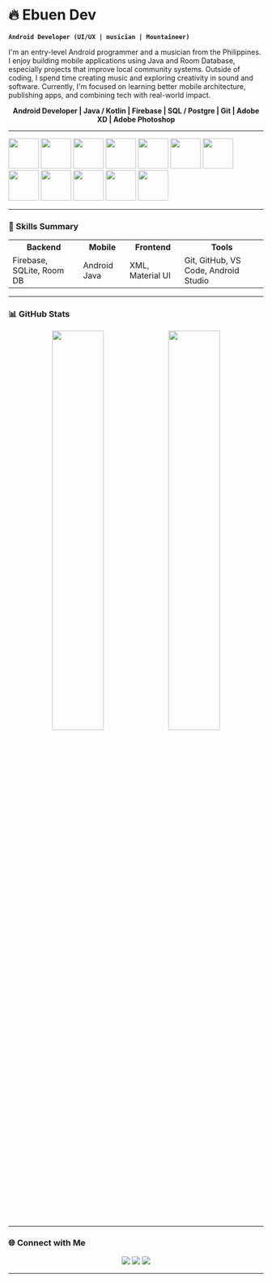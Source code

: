 # 🔥 Ebuen Dev

**`Android Developer (UI/UX | musician | Mountaineer)`**

I'm an entry-level Android programmer and a musician from the Philippines. I enjoy building mobile applications using Java and Room Database, especially projects that improve local community systems. Outside of coding, I spend time creating music and exploring creativity in sound and software.
Currently, I'm focused on learning better mobile architecture, publishing apps, and combining tech with real-world impact.


<p align="center">
  <b>Android Developer | Java / Kotlin | Firebase | SQL / Postgre | Git | Adobe XD | Adobe Photoshop </b>
</p>

---

<p align="center">
  <!-- Tech stack icons -->
<!--   <img src="https://cdn.jsdelivr.net/gh/devicons/devicon@latest/icons/java/java-original-wordmark.svg" height="45"/>  -->
<!--   <img src="https://cdn.jsdelivr.net/gh/devicons/devicon@latest/icons/html5/html5-original.svg" height="45"/> -->
  
  
  <img src="https://i.postimg.cc/FKdKcpCS/java.png" height="60">  <!-- Java icon -->
  <img src="https://i.postimg.cc/SR9m81Yg/kotlin.png" height="60">  <!-- Kotlin icon -->
  <img src="https://i.postimg.cc/j56tQFHD/firebase.png" height="60">  <!-- Firebase icon -->
  <img src="https://i.postimg.cc/TPzHY2Wb/Group-37316.png" height="60">  <!-- MariaDB icon -->
  <img src="https://i.postimg.cc/XYvPszbr/Group-37320.png" height="60">  <!-- Android Studio icon -->
  <img src="https://i.postimg.cc/Jz99t5ft/Group-37321.png" height="60">  <!-- VS code icon -->
  <img src="https://i.postimg.cc/W1DB2HfQ/Group-37322.png" height="60">  <!-- Git icon -->
  <img src="https://i.postimg.cc/BQwWf0NT/Group-37323.png" height="60">  <!-- Github icon -->
  <img src="https://i.postimg.cc/25kQjJzC/Group-37324.png" height="60">  <!-- Figma icon -->
  <img src="https://i.postimg.cc/zX7MS19m/Group-37318.png" height="60">  <!-- Adobe Photoshop icon -->
  <img src="https://i.postimg.cc/fbtrNSkZ/Group-37319.png" height="60">  <!-- Adobe XD icon -->
  <img src="https://i.postimg.cc/DwRL0Qkp/Light-Room.png" height="60">  <!-- Adobe Lightroom icon -->
  
<!--   <img src="https://cdn.jsdelivr.net/gh/devicons/devicon@latest/icons/firebase/firebase-original.svg" height="45"/>
  <img width="56" height="56" alt="Group 37317" src="https://github.com/user-attachments/assets/d2dc21dc-81cd-425c-b4db-b8804f7eee95" /><h1 align="center">
  <img src="https://cdn.jsdelivr.net/gh/devicons/devicon@latest/icons/mariadb/mariadb-original.svg" height="45"/>
  <img src="https://cdn.jsdelivr.net/gh/devicons/devicon@latest/icons/androidstudio/androidstudio-original.svg" height="45" />
  <img src="https://cdn.jsdelivr.net/gh/devicons/devicon@latest/icons/azuresqldatabase/azuresqldatabase-original.svg" height="45" />
  <img src="https://cdn.jsdelivr.net/gh/devicons/devicon@latest/icons/bash/bash-original.svg" height="45" /> -->
</p>

---

### 🧠 Skills Summary

<div align="center">

<table>
  <tr>
    <th>Backend</th>
    <th>Mobile</th>
    <th>Frontend</th>
    <th>Tools</th>
  </tr>
  <tr>
    <td>Firebase, SQLite, Room DB</td>
    <td>Android Java</td>
    <td>XML, Material UI</td>
    <td>Git, GitHub, VS Code, Android Studio</td>
  </tr>
</table>

</div>

---


### 📊 GitHub Stats

<p align="center">
  <img src="https://github-readme-stats.vercel.app/api?username=EbuenDev&show_icons=true&theme=tokyonight&hide_rank=true" width="45%" />
  <img src="https://github-readme-stats.vercel.app/api/top-langs/?username=EbuenDev&layout=compact&theme=tokyonight" width="45%" />
</p>

---



### 🌐 Connect with Me

<p align="center">
  <a href="https://www.facebook.com/mr.ebuen"><img src="https://img.shields.io/badge/Facebook-1877F2?style=for-the-badge&logo=facebook&logoColor=white"/></a>
  <a href="mailto:markianebuen@gmail.com"><img src="https://img.shields.io/badge/Gmail-D14836?style=for-the-badge&logo=gmail&logoColor=white"/></a>
  <a href="https://www.linkedin.com/in/markianebuen/"><img src="https://img.shields.io/badge/LinkedIn-0077B5?style=for-the-badge&logo=linkedin&logoColor=white"/></a>
</p>

---


